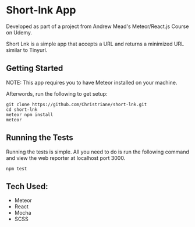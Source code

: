 # Short-lnk App

Developed as part of a project from Andrew Mead's Meteor/React.js Course on Udemy.

Short Lnk is a simple app that accepts a URL and returns a minimized URL similar to Tinyurl.

## Getting Started

NOTE: This app requires you to have Meteor installed on your machine.

Afterwords, run the following to get setup:

```
git clone https://github.com/Christriane/short-lnk.git
cd short-lnk
meteor npm install
meteor
```

## Running the Tests

Running the tests is simple. All you need to do is run the following command and view the web reporter at localhost port 3000.

```
npm test
```

## Tech Used:
* Meteor
* React
* Mocha
* SCSS
